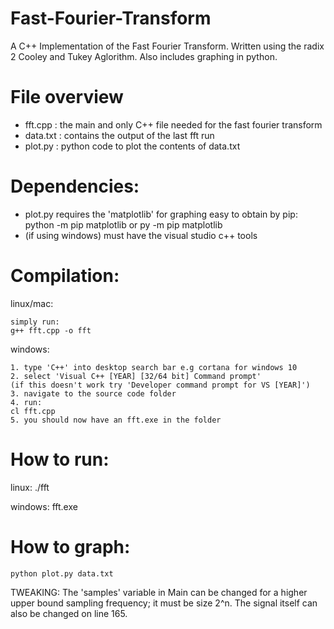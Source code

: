 # Fast-Fourier-Transform

A C++ Implementation of the Fast Fourier Transform. Written using the radix 2 Cooley and Tukey Aglorithm. Also includes graphing in python.


# File overview

+ fft.cpp : the main and only C++ file needed for the fast fourier transform
+ data.txt : contains the output of the last fft run
+ plot.py : python code to plot the contents of data.txt


# Dependencies:

+ plot.py requires the 'matplotlib' for graphing
easy to obtain by pip:
	python -m pip matplotlib
or
	py -m pip matplotlib
+ (if using windows) must have the visual studio c++ tools


# Compilation:

linux/mac:

	simply run: 
	g++ fft.cpp -o fft
	
windows:

	1. type 'C++' into desktop search bar e.g cortana for windows 10
	2. select 'Visual C++ [YEAR] [32/64 bit] Command prompt'
	(if this doesn't work try 'Developer command prompt for VS [YEAR]')
	3. navigate to the source code folder
	4. run:
	cl fft.cpp
	5. you should now have an fft.exe in the folder


# How to run:
linux:
	./fft

windows:
	fft.exe

# How to graph:
	python plot.py data.txt


TWEAKING:
The 'samples' variable in Main can be changed for a higher upper bound
sampling frequency; it must be size 2^n. The signal itself can also
be changed on line 165.

